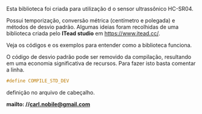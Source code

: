 Esta biblioteca foi criada para utilização d o sensor ultrassônico HC-SR04.

Possui temporização, conversão métrica (centímetro e polegada) e métodos de desvio padrão. 
Algumas ideias foram recolhidas de uma biblioteca criada pelo **ITead studio** em https://www.itead.cc/.

Veja os códigos e os exemplos para entender como a biblioteca funciona.

O código de desvio padrão pode ser removido da compilação, resultando em uma economia significativa de recursos. Para fazer isto basta comentar a linha.
```c++
#define COMPILE_STD_DEV
```
definição no arquivo de cabeçalho.


**mailto: //carl.nobile@gmail.com**
